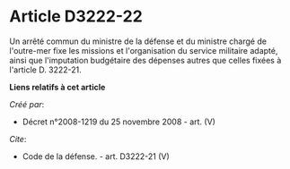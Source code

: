 # Article D3222-22

Un arrêté commun du ministre de la défense et du ministre chargé de l'outre-mer fixe les missions et l'organisation du
service militaire adapté, ainsi que l'imputation budgétaire des dépenses autres que celles fixées à l'article D. 3222-21.

**Liens relatifs à cet article**

_Créé par_:

  - Décret n°2008-1219 du 25 novembre 2008 - art. (V)

_Cite_:

  - Code de la défense. - art. D3222-21 (V)
